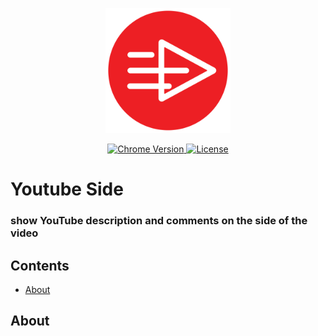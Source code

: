 <p align="center">
    <img src="https://raw.githubusercontent.com/plurid/youtube-side/master/about/identity/youtube-side-logo.png" height="200px">
</p>


<p align="center">
    <a href="https://chrome.google.com/webstore/detail/youtube-side">
        <img src="https://img.shields.io/badge/chrome-v1.0.0-blue.svg?colorB=004F91&style=for-the-badge" alt="Chrome Version">
    </a>
    <a href="https://github.com/plurid/youtube-side/blob/master/LICENSE">
        <img src="https://img.shields.io/badge/license-DEL-blue.svg?colorB=1380C3&style=for-the-badge" alt="License">
    </a>
</p>



<h1>
    Youtube Side
</h1>


<h3>
    show YouTube description and comments on the side of the video
</h3>



## Contents

+ [About](#about)


## About
